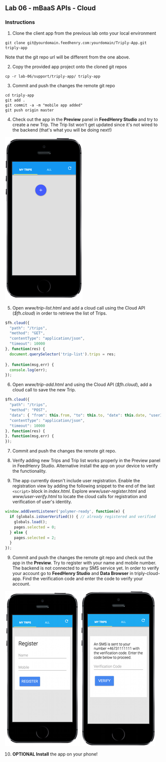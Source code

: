 ## Lab 06 - mBaaS APIs - Cloud

### Instructions

1. Clone the client app from the previous lab onto your local environment

  ```shell
  git clone git@yourdomain.feedhenry.com:yourdomain/Triply-App.git triply-app
  ```

  Note that the git repo url will be different from the one above.

2. Copy the provided app project onto the cloned git repos

  ```shell
  cp -r lab-06/support/triply-app/ triply-app
  ```

3. Commit and push the changes the remote git repo

  ```shell
  cd triply-app
  git add .
  git commit -a -m "mobile app added"
  git push origin master
  ```

4. Check out the app in the **Preview** panel in **FeedHenry Studio** and try to create a new Trip. The Trip list won't get updated since it's not wired to the backend (that's what you will be doing next!)

  ![Triply App](https://github.com/rhnordics/feedhenry-training/blob/master/images/preview-trips-empty.png?raw=true)


5. Open *www/trip-list.html* and add a cloud call using the Cloud API (*$fh.cloud*) in order to retrieve the list of Trips.

  ```javascript
  $fh.cloud({
    "path": "/trips",
    "method": "GET",
    "contentType": "application/json",
    "timeout": 10000
  }, function(res) {
    document.querySelector('trip-list').trips = res;

  }, function(msg,err) {
    console.log(err);
  });
  ```

6. Open *www/trip-add.html* and using the Cloud API (*$fh.cloud*), add a cloud call to save the new Trip.

  ```javascript
  $fh.cloud({
    "path": "/trips",
    "method": "POST",
    "data": { "from": this.from, "to": this.to, "date": this.date, "userId": this.$.globals.values.user.id, "userName": this.$.globals.values.user.name },
    "contentType": "application/json",
    "timeout": 10000
  }, function(res) {
  }, function(msg,err) {
  });
  ```

7. Commit and push the changes the remote git repo.

8. Verify adding new Trips and Trip list works properly in the Preview panel in FeedHenry Studio. Alternative install the app on your device to verify the functionality.

9. The app currently doesn't include user registration. Enable the registration view by adding the following snippet to the end of the last ```<script>``` block in *index.html*. Explore *www/user-register.html* and *www/user-verify.html* to locate the cloud calls for registration and verification of user's identity.

  ```javascript
  window.addEventListener('polymer-ready', function(e) {
    if (globals.isUserVerified()) { // already registered and verified
      globals.load();
      pages.selected = 0;
    } else {
      pages.selected = 2;
    }
  });
  ```

9. Commit and push the changes the remote git repo and check out the app in the **Preview**. Try to register with your name and mobile number. The backend is not connected to any SMS service yet. In order to verify your account go to **FeedHenry Studio** and **Data Browser** in triply-cloud-app. Find the verification code and enter the code to verify your account.

  ![Triply App Registration](https://github.com/rhnordics/feedhenry-training/blob/master/images/preview-register.png?raw=true)
  ![Triply App Registration](https://github.com/rhnordics/feedhenry-training/blob/master/images/preview-verification.png?raw=true)

10. **OPTIONAL Install** the app on your phone!
